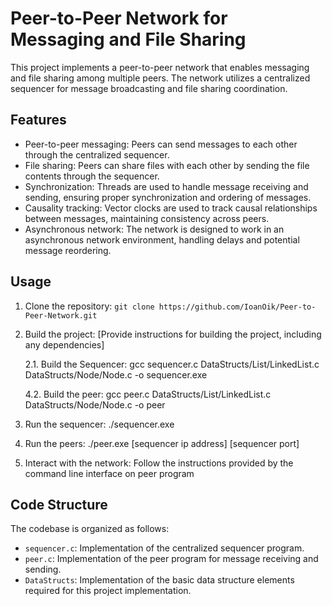 # Peer-to-Peer Network for Messaging and File Sharing

This project implements a peer-to-peer network that enables messaging and file sharing among multiple peers. The network utilizes a centralized sequencer for message broadcasting and file sharing coordination.

## Features

- Peer-to-peer messaging: Peers can send messages to each other through the centralized sequencer.
- File sharing: Peers can share files with each other by sending the file contents through the sequencer.
- Synchronization: Threads are used to handle message receiving and sending, ensuring proper synchronization and ordering of messages.
- Causality tracking: Vector clocks are used to track causal relationships between messages, maintaining consistency across peers.
- Asynchronous network: The network is designed to work in an asynchronous network environment, handling delays and potential message reordering.

## Usage

1. Clone the repository: `git clone https://github.com/IoanOik/Peer-to-Peer-Network.git`
2. Build the project: [Provide instructions for building the project, including any dependencies]

    2.1. Build the Sequencer: gcc sequencer.c DataStructs/List/LinkedList.c DataStructs/Node/Node.c -o sequencer.exe
    
    4.2. Build the peer: gcc peer.c DataStructs/List/LinkedList.c DataStructs/Node/Node.c -o peer

3. Run the sequencer: ./sequencer.exe
4. Run the peers: ./peer.exe [sequencer ip address] [sequencer port]
5. Interact with the network: Follow the instructions provided by the command line interface on peer program

## Code Structure

The codebase is organized as follows:

- `sequencer.c`: Implementation of the centralized sequencer program.
- `peer.c`: Implementation of the peer program for message receiving and sending.
- `DataStructs`: Implementation of the basic data structure elements required for this project implementation.
